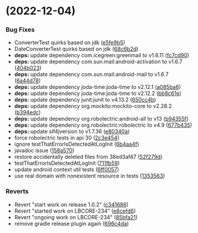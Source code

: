 #  (2022-12-04)


### Bug Fixes

* ConverterTest quirks based on jdk ([e5fe9b5](https://github.com/tony19/logback-android/commit/e5fe9b5fb14df774f98e56c19e1b04813afc0b11))
* DateConverterTest quirks based on jdk ([68c6b2d](https://github.com/tony19/logback-android/commit/68c6b2d4167b5496af306151641e7f1ccb51a59b))
* **deps:** update dependency com.icegreen:greenmail to v1.6.11 ([fc7cd90](https://github.com/tony19/logback-android/commit/fc7cd905c45deed6088dcc576c717e4ea4b42f4b))
* **deps:** update dependency com.sun.mail:android-activation to v1.6.7 ([404b023](https://github.com/tony19/logback-android/commit/404b023827a58e59da9869ba54e624efe840f378))
* **deps:** update dependency com.sun.mail:android-mail to v1.6.7 ([6a44d78](https://github.com/tony19/logback-android/commit/6a44d78a893796fe47419768ac623020889a4b14))
* **deps:** update dependency joda-time:joda-time to v2.12.1 ([a085ba6](https://github.com/tony19/logback-android/commit/a085ba65d02119dc817a311d60e3b343775fedde))
* **deps:** update dependency joda-time:joda-time to v2.12.2 ([bb8c61e](https://github.com/tony19/logback-android/commit/bb8c61e9eae21eb770c175b653184a533ba21f6f))
* **deps:** update dependency junit:junit to v4.13.2 ([650cc4b](https://github.com/tony19/logback-android/commit/650cc4b7ac120e69806744becf7a147725a71858))
* **deps:** update dependency org.mockito:mockito-core to v2.28.2 ([b394edc](https://github.com/tony19/logback-android/commit/b394edc74a3214bf0533ff9c9314b8b13a5bce36))
* **deps:** update dependency org.robolectric:android-all to v13 ([b94355f](https://github.com/tony19/logback-android/commit/b94355f704a14461c4af1d5bdc3050f04df4ac4c))
* **deps:** update dependency org.robolectric:robolectric to v4.9 ([677b435](https://github.com/tony19/logback-android/commit/677b435273767e926c53a3d7a4d60fb0175a0451))
* **deps:** update slf4jversion to v1.7.36 ([e80340a](https://github.com/tony19/logback-android/commit/e80340aa41cae896e18c610a5282e09e1be31a00))
* force robolectric tests in api 30 ([2c3e454](https://github.com/tony19/logback-android/commit/2c3e454ae1d44adc23e2d34e1c0ce01c789b198c))
* ignore testThatErrorIsDetectedAtLogInit ([6b4aa4f](https://github.com/tony19/logback-android/commit/6b4aa4fba68a7216ba4efd7ddde30f9023423ed2))
* javadoc issue ([158a570](https://github.com/tony19/logback-android/commit/158a570f1c0ca513061993ed3c882d1d0762c796))
* restore accidentally deleted files from 38ed3af47 ([52f279d](https://github.com/tony19/logback-android/commit/52f279def05557b7773ada25553a0ca9759b9868))
* testThatErrorIsDetectedAtLogInit ([711fb59](https://github.com/tony19/logback-android/commit/711fb594b697026f49dd4bb1edf3494b24ec4977))
* update android context util tests ([6ff0057](https://github.com/tony19/logback-android/commit/6ff005791c9f089cab612347d1f7d062bb2afd51))
* use real domain with nonexistent resource in tests ([1353563](https://github.com/tony19/logback-android/commit/135356345a1ab50d906e02d2acf9aa21f19a6228))


### Reverts

* Revert "start work on release 1.0.2" ([c341686](https://github.com/tony19/logback-android/commit/c341686a1ae3094c2f93d71fccb4f1ec86c38016))
* Revert "started work on LBCORE-234" ([e8cefd6](https://github.com/tony19/logback-android/commit/e8cefd699528358e4dc4e238bd47a1b1a99ee941))
* Revert "ongoing work on LBCORE-234" ([85bfa21](https://github.com/tony19/logback-android/commit/85bfa216aa9ec323ee8f5bcdd5fde6e80a306b1f))
* remove gradle release plugin again ([696c4da](https://github.com/tony19/logback-android/commit/696c4da3671ab4cbde8e38885a9d9fe9b70bef54))



